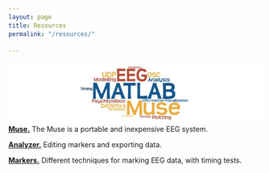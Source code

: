 ```yaml
---
layout: page
title: Resources
permalink: "/resources/"

---
```

![A small word cloud of the technology I use currently](/images/resources.jpg)[**Muse.**](/resources/muse) The Muse is a portable and inexpensive EEG system.

[**Analyzer.**](/resources/analyzer) Editing markers and exporting data.

[**Markers.**](/resources/markers) Different techniques for marking EEG data, with timing tests.